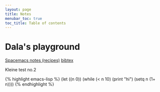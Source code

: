 ```yaml
---
layout: page
title: Notes
menubar_toc: true
toc_title: Table of contents
---
```



# Dala's playground

[Spacemacs notes (recipes)](pages/spacemacs-notes.md)
[bibtex](pages/bibtex.md)

Kleine test no.2

{% highlight emacs-lisp %}
(let ((n 0))
  (while (< n 10)
    (print "hi")
    (setq n (1+ n))))
{% endhighlight %}
